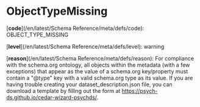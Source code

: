 # ObjectTypeMissing

[**code**](/en/latest/Schema Reference/meta/defs/code): OBJECT_TYPE_MISSING

[**level**](/en/latest/Schema Reference/meta/defs/level): warning

[**reason**](/en/latest/Schema Reference/meta/defs/reason): For compliance with the schema.org ontology, all objects within the metadata (with a few exceptions) that appear as the value of a schema.org key/property must contain a "@type" key with a valid schema.org type as its value. If you are having trouble creating your dataset_description.json file, you can download a template by filling out the form at https://psych-ds.github.io/cedar-wizard-psychds/.